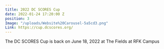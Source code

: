 ```yaml
---
title: 2022 DC SCORES Cup
date: 2022-01-24 17:20:00 Z
position: 3
Image: "/uploads/Website%20Carousel-5a5cd3.png"
Link: https://cup.dcscores.org/
---
```


The DC SCORES Cup is back on June 18, 2022 at The Fields at RFK Campus